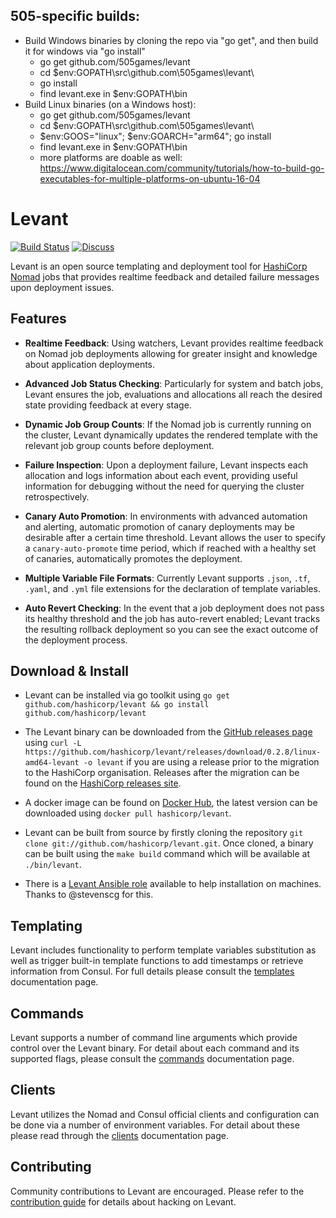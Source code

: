 ## 505-specific builds:
- Build Windows binaries by cloning the repo via "go get", and then build it for windows via "go install"
  - go get github.com/505games/levant
  - cd $env:GOPATH\src\github.com\505games\levant\
  - go install
  - find levant.exe in $env:GOPATH\bin
- Build Linux binaries (on a Windows host):
  - go get github.com/505games/levant
  - cd $env:GOPATH\src\github.com\505games\levant\
  - $env:GOOS="linux"; $env:GOARCH="arm64"; go install
  - find levant.exe in $env:GOPATH\bin
  - more platforms are doable as well: https://www.digitalocean.com/community/tutorials/how-to-build-go-executables-for-multiple-platforms-on-ubuntu-16-04
 
# Levant

[![Build Status](https://circleci.com/gh/hashicorp/levant.svg?style=svg)](https://circleci.com/gh/hashicorp/levant) [![Discuss](https://img.shields.io/badge/discuss-nomad-00BC7F?style=flat)](https://discuss.hashicorp.com/c/nomad)

Levant is an open source templating and deployment tool for [HashiCorp Nomad][] jobs that provides
realtime feedback and detailed failure messages upon deployment issues.

## Features

- **Realtime Feedback**: Using watchers, Levant provides realtime feedback on Nomad job deployments
  allowing for greater insight and knowledge about application deployments.

- **Advanced Job Status Checking**: Particularly for system and batch jobs, Levant ensures the job,
  evaluations and allocations all reach the desired state providing feedback at every stage.

- **Dynamic Job Group Counts**: If the Nomad job is currently running on the cluster, Levant dynamically
  updates the rendered template with the relevant job group counts before deployment.

- **Failure Inspection**: Upon a deployment failure, Levant inspects each allocation and logs information
  about each event, providing useful information for debugging without the need for querying the cluster
  retrospectively.

- **Canary Auto Promotion**: In environments with advanced automation and alerting, automatic promotion
  of canary deployments may be desirable after a certain time threshold. Levant allows the user to
  specify a `canary-auto-promote` time period, which if reached with a healthy set of canaries,
  automatically promotes the deployment.

- **Multiple Variable File Formats**: Currently Levant supports `.json`, `.tf`, `.yaml`, and `.yml`
  file extensions for the declaration of template variables.

- **Auto Revert Checking**: In the event that a job deployment does not pass its healthy threshold
  and the job has auto-revert enabled; Levant tracks the resulting rollback deployment so you can
  see the exact outcome of the deployment process.

## Download & Install

- Levant can be installed via go toolkit using `go get github.com/hashicorp/levant && go install github.com/hashicorp/levant`

- The Levant binary can be downloaded from the [GitHub releases page][releases] using
  `curl -L https://github.com/hashicorp/levant/releases/download/0.2.8/linux-amd64-levant -o levant`
  if you are using a release prior to the migration to the HashiCorp organisation. Releases after
  the migration can be found on the [HashiCorp releases site][releases-hashicorp].

- A docker image can be found on [Docker Hub][levant-docker], the latest version can be downloaded
  using `docker pull hashicorp/levant`.

- Levant can be built from source by firstly cloning the repository `git clone git://github.com/hashicorp/levant.git`.
  Once cloned, a binary can be built using the `make build` command which will be available at
  `./bin/levant`.

- There is a [Levant Ansible role][levant-ansible] available to help installation on machines. Thanks
  to @stevenscg for this.

## Templating

Levant includes functionality to perform template variables substitution as well as trigger built-in
template functions to add timestamps or retrieve information from Consul. For full details please
consult the [templates][] documentation page.

## Commands

Levant supports a number of command line arguments which provide control over the Levant binary. For
detail about each command and its supported flags, please consult the [commands][] documentation page.

## Clients

Levant utilizes the Nomad and Consul official clients and configuration can be done via a number of
environment variables. For detail about these please read through the [clients][] documentation page.

## Contributing

Community contributions to Levant are encouraged. Please refer to the [contribution guide][] for
details about hacking on Levant.

[clients]: ./docs/clients.md
[commands]: ./docs/commands.md
[templates]: ./docs/templates.md
[contribution guide]: https://github.com/hashicorp/levant/blob/master/.github/CONTRIBUTING.md
[hashicorp nomad]: https://www.nomadproject.io/
[releases]: https://github.com/hashicorp/levant/releases
[levant-docker]: https://hub.docker.com/r/jrasell/levant/
[levant-ansible]: https://github.com/stevenscg/ansible-role-levant
[releases-hashicorp]: https://releases.hashicorp.com/levant/
